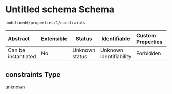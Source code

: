 # Untitled schema Schema

```txt
undefined#/properties/1/constraints
```




| Abstract            | Extensible | Status         | Identifiable            | Custom Properties | Additional Properties | Access Restrictions | Defined In                                                                              |
| :------------------ | ---------- | -------------- | ----------------------- | :---------------- | --------------------- | ------------------- | --------------------------------------------------------------------------------------- |
| Can be instantiated | No         | Unknown status | Unknown identifiability | Forbidden         | Allowed               | none                | [segment_lane.schema.json\*](../../out/segment_lane.schema.json "open original schema") |

## constraints Type

unknown

